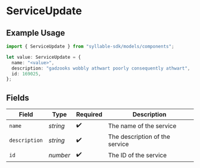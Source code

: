 # ServiceUpdate

## Example Usage

```typescript
import { ServiceUpdate } from "syllable-sdk/models/components";

let value: ServiceUpdate = {
  name: "<value>",
  description: "gadzooks wobbly athwart poorly consequently athwart",
  id: 169025,
};
```

## Fields

| Field                          | Type                           | Required                       | Description                    |
| ------------------------------ | ------------------------------ | ------------------------------ | ------------------------------ |
| `name`                         | *string*                       | :heavy_check_mark:             | The name of the service        |
| `description`                  | *string*                       | :heavy_check_mark:             | The description of the service |
| `id`                           | *number*                       | :heavy_check_mark:             | The ID of the service          |